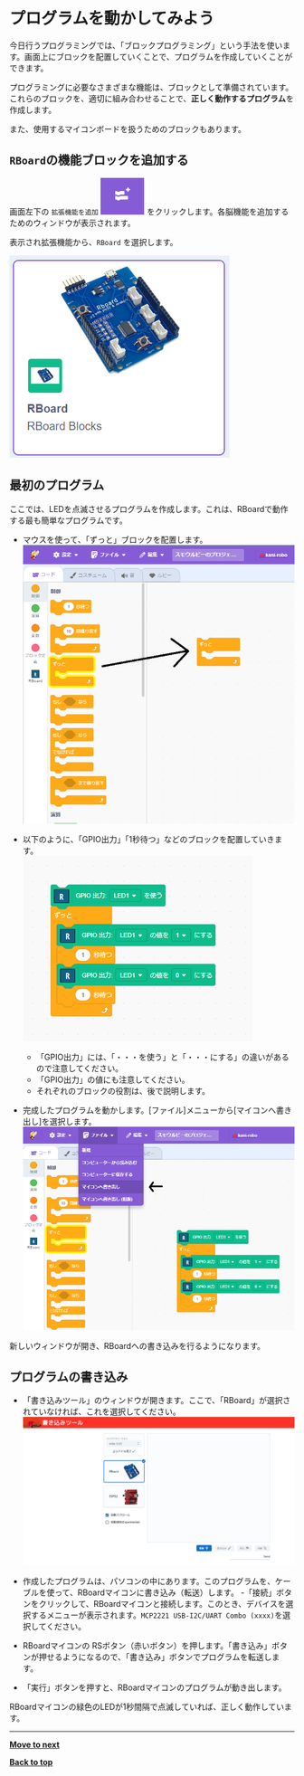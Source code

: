 # プログラムを動かしてみよう

今日行うプログラミングでは、「ブロックプログラミング」という手法を使います。画面上にブロックを配置していくことで、プログラムを作成していくことができます。

プログラミングに必要なさまざまな機能は、ブロックとして準備されています。<br>
これらのブロックを、適切に組み合わせることで、**正しく動作するプログラム**を作成します。

また、使用するマイコンボードを扱うためのブロックもあります。

## `RBoard`の機能ブロックを追加する


画面左下の `拡張機能を追加` ![Add Extension](./images/extention.png) をクリックします。各脳機能を追加するためのウィンドウが表示されます。

表示され拡張機能から、`RBoard` を選択します。

![RBoard Blocks](./images/rboard_blocks.png)

## 最初のプログラム

ここでは、LEDを点滅させるプログラムを作成します。これは、RBoardで動作する最も簡単なプログラムです。


- マウスを使って、「ずっと」ブロックを配置します。<br>
![alt text](./images/step1.png)

- 以下のように、「GPIO出力」「1秒待つ」などのブロックを配置していきます。<br>
![step 2](./images/step2.png)

    - 「GPIO出力」には、「・・・を使う」と「・・・にする」の違いがあるので注意してください。
    - 「GPIO出力」の値にも注意してください。
    - それぞれのブロックの役割は、後で説明します。

- 完成したプログラムを動かします。[ファイル]メニューから[マイコンへ書き出し]を選択します。
![step3](./images/step3.png)

新しいウィンドウが開き、RBoardへの書き込みを行るようになります。

## プログラムの書き込み

- 「書き込みツール」のウィンドウが開きます。ここで、「RBoard」が選択されていなければ、これを選択してください。<br>
![step4](./images/step4.png)

- 作成したプログラムは、パソコンの中にあります。このプログラムを、ケーブルを使って、RBoardマイコンに書き込み（転送）します。
-「接続」ボタンをクリックして、RBoardマイコンと接続します。このとき、デバイスを選択するメニューが表示されます。`MCP2221 USB-I2C/UART Combo (xxxx)`を選択してください。
- RBoardマイコンの RSボタン（赤いボタン）を押します。「書き込み」ボタンが押せるようになるので、「書き込み」ボタンでプログラムを転送します。
- 「実行」ボタンを押すと、RBoardマイコンのプログラムが動き出します。

RBoardマイコンの緑色のLEDが1秒間隔で点滅していれば、正しく動作しています。

<hr/>

[**Move to next**](./1st_program_details.md)


[**Back to top**](./README.md)
